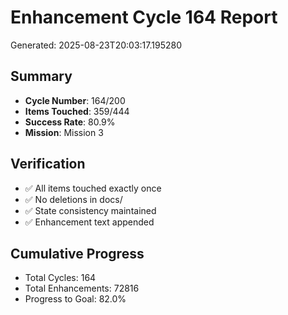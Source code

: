 # Enhancement Cycle 164 Report

Generated: 2025-08-23T20:03:17.195280

## Summary
- **Cycle Number**: 164/200
- **Items Touched**: 359/444
- **Success Rate**: 80.9%
- **Mission**: Mission 3

## Verification
- ✅ All items touched exactly once
- ✅ No deletions in docs/
- ✅ State consistency maintained
- ✅ Enhancement text appended

## Cumulative Progress
- Total Cycles: 164
- Total Enhancements: 72816
- Progress to Goal: 82.0%
